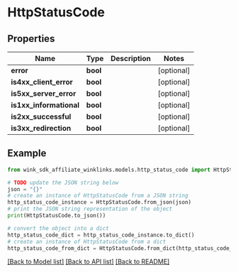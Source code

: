 # HttpStatusCode


## Properties

Name | Type | Description | Notes
------------ | ------------- | ------------- | -------------
**error** | **bool** |  | [optional] 
**is4xx_client_error** | **bool** |  | [optional] 
**is5xx_server_error** | **bool** |  | [optional] 
**is1xx_informational** | **bool** |  | [optional] 
**is2xx_successful** | **bool** |  | [optional] 
**is3xx_redirection** | **bool** |  | [optional] 

## Example

```python
from wink_sdk_affiliate_winklinks.models.http_status_code import HttpStatusCode

# TODO update the JSON string below
json = "{}"
# create an instance of HttpStatusCode from a JSON string
http_status_code_instance = HttpStatusCode.from_json(json)
# print the JSON string representation of the object
print(HttpStatusCode.to_json())

# convert the object into a dict
http_status_code_dict = http_status_code_instance.to_dict()
# create an instance of HttpStatusCode from a dict
http_status_code_from_dict = HttpStatusCode.from_dict(http_status_code_dict)
```
[[Back to Model list]](../README.md#documentation-for-models) [[Back to API list]](../README.md#documentation-for-api-endpoints) [[Back to README]](../README.md)


